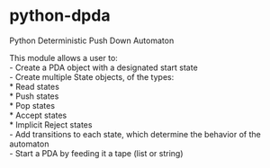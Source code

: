 python-dpda
===========

Python Deterministic Push Down Automaton<br>

This module allows a user to:<br>
    - Create a PDA object with a designated start state<br>
    - Create multiple State objects, of the types:<br>
        * Read states<br>
        * Push states<br>
        * Pop states<br> 
        * Accept states<br>
        * Implicit Reject states<br>
    - Add transitions to each state, which determine the behavior of the automaton<br>
    - Start a PDA by feeding it a tape (list or string)<br> 
